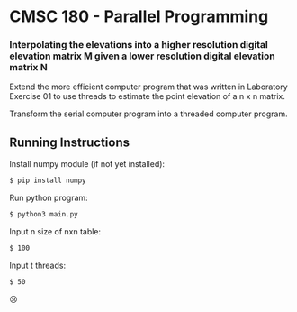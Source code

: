 # CMSC 180 - Parallel Programming

### Interpolating the elevations into a higher resolution digital elevation matrix M given a lower resolution digital elevation matrix N

Extend the more efficient computer program that was written in Laboratory Exercise 01 to use threads to estimate the point elevation of a n x n matrix.

Transform the serial computer program into a threaded computer program.

## Running Instructions

Install numpy module (if not yet installed):
``` bash
$ pip install numpy 
```

Run python program:
``` bash
$ python3 main.py 
```
Input n size of nxn table:
```bash
$ 100
```
Input t threads:
```bash
$ 50
```

:cry:
